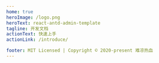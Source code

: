```yaml
---
home: true
heroImage: /logo.png
heroText: react-antd-admin-template
tagline: 开发文档
actionText: 快速上手
actionLink: /introduce/

footer: MIT Licensed | Copyright © 2020-present 难凉热血
---
```


